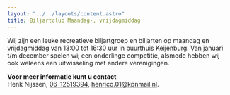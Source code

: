 ```yaml
---
layout: "../../layouts/content.astro"
title: Biljartclub Maandag-, vrijdagmiddag
---
```


Wij zijn een leuke recreatieve biljartgroep en biljarten op maandag en vrijdagmiddag van 13:00 tot 16:30 uur in buurthuis Keijenburg. Van januari t/m december spelen wij een onderlinge competitie, alsmede hebben wij ook weleens een uitwisseling met andere verenigingen.

**Voor meer informatie kunt u contact**  
Henk Nijssen, [06-12519394](tel:0612519394), [henrico.01@kpnmail.nl](mailto:henrico.01@kpnmail.nl).
